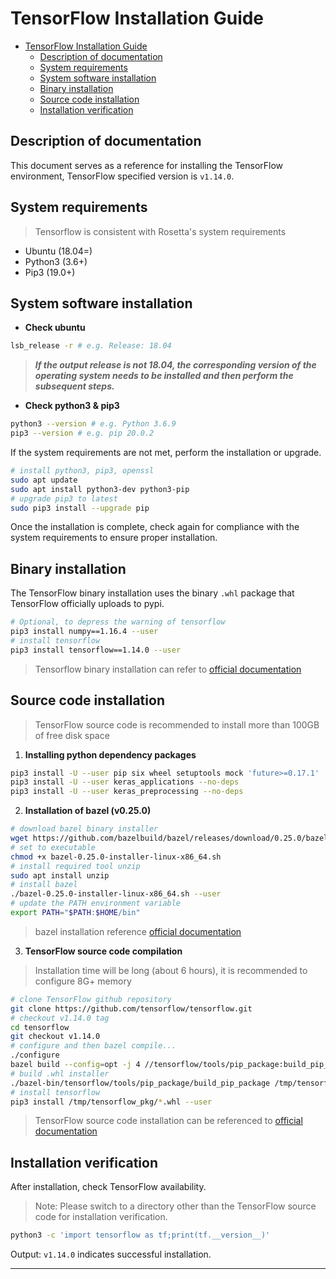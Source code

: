 # TensorFlow Installation Guide

- [TensorFlow Installation Guide](#tensorflow-installation-guide)
  - [Description of documentation](#description-of-documentation)
  - [System requirements](#system-requirements)
  - [System software installation](#system-software-installation)
  - [Binary installation](#binary-installation)
  - [Source code installation](#source-code-installation)
  - [Installation verification](#installation-verification)

## Description of documentation

This document serves as a reference for installing the TensorFlow environment, TensorFlow specified version is `v1.14.0`.

## System requirements

> Tensorflow is consistent with Rosetta's system requirements

- Ubuntu (18.04=)
- Python3 (3.6+)
- Pip3 (19.0+)

## System software installation

- **Check ubuntu**

```bash
lsb_release -r # e.g. Release: 18.04
```

> ***If the output release is not 18.04, the corresponding version of the operating system needs to be installed and then perform the subsequent steps.***

- **Check python3 & pip3**

```bash
python3 --version # e.g. Python 3.6.9
pip3 --version # e.g. pip 20.0.2
```

If the system requirements are not met, perform the installation or upgrade.

```bash
# install python3, pip3, openssl
sudo apt update
sudo apt install python3-dev python3-pip
# upgrade pip3 to latest 
sudo pip3 install --upgrade pip
```

Once the installation is complete, check again for compliance with the system requirements to ensure proper installation.

## Binary installation

The TensorFlow binary installation uses the binary `.whl` package that TensorFlow officially uploads to pypi.

```bash
# Optional, to depress the warning of tensorflow
pip3 install numpy==1.16.4 --user
# install tensorflow
pip3 install tensorflow==1.14.0 --user
```

> Tensorflow binary installation can refer to [official documentation](https://www.tensorflow.org/install/pip)

## Source code installation

> TensorFlow source code is recommended to install more than 100GB of free disk space

1. **Installing python dependency packages**

```bash
pip3 install -U --user pip six wheel setuptools mock 'future>=0.17.1' 'numpy==1.16.4'
pip3 install -U --user keras_applications --no-deps
pip3 install -U --user keras_preprocessing --no-deps
```

2. **Installation of bazel (v0.25.0)**

```bash
# download bazel binary installer
wget https://github.com/bazelbuild/bazel/releases/download/0.25.0/bazel-0.25.0-installer-linux-x86_64.sh
# set to executable
chmod +x bazel-0.25.0-installer-linux-x86_64.sh
# install required tool unzip
sudo apt install unzip
# install bazel
./bazel-0.25.0-installer-linux-x86_64.sh --user
# update the PATH environment variable
export PATH="$PATH:$HOME/bin"
```

> bazel installation reference [official documentation](https://docs.bazel.build/versions/master/install-ubuntu.html#install-with-installer-ubuntu)

3. **TensorFlow source code compilation**

> Installation time will be long (about 6 hours), it is recommended to configure 8G+ memory

```bash
# clone TensorFlow github repository
git clone https://github.com/tensorflow/tensorflow.git
# checkout v1.14.0 tag
cd tensorflow
git checkout v1.14.0
# configure and then bazel compile...
./configure
bazel build --config=opt -j 4 //tensorflow/tools/pip_package:build_pip_package
# build .whl installer
./bazel-bin/tensorflow/tools/pip_package/build_pip_package /tmp/tensorflow_pkg
# install tensorflow
pip3 install /tmp/tensorflow_pkg/*.whl --user
```

> TensorFlow source code installation can be referenced to [official documentation](https://www.tensorflow.org/install/source)

## Installation verification

After installation, check TensorFlow availability.

> Note: Please switch to a directory other than the TensorFlow source code for installation verification.

```bash
python3 -c 'import tensorflow as tf;print(tf.__version__)'
```

Output: `v1.14.0` indicates successful installation.

-----

[bazel-install]:https://docs.bazel.build/versions/master/install-ubuntu.html#install-with-installer-ubuntu
[tensorflow-source-install]:https://www.tensorflow.org/install/source
